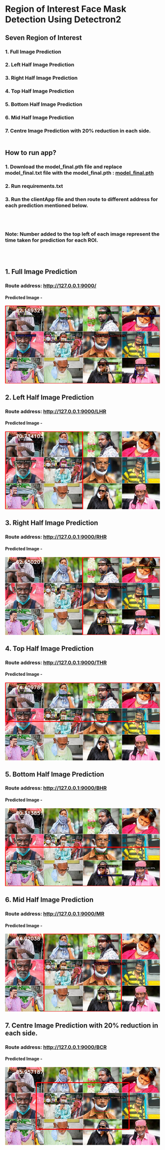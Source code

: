 # Region of Interest Face Mask Detection Using Detectron2
## Seven Region of Interest

### 1. Full Image Prediction
### 2. Left Half Image Prediction
### 3. Right Half Image Prediction
### 4. Top Half Image Prediction
### 5. Bottom Half Image Prediction
### 6. Mid Half Image Prediction
### 7. Centre Image Prediction with 20% reduction in each side.<br/><br/>


## How to run app?

### 1. Download the model_final.pth file and replace model_final.txt file with the model_final.pth : <a href="https://drive.google.com/file/d/1--tWzjhet-QHQTmvwHZuq68T4W-98Uyv/view?usp=sharing">model_final.pth</a><br/>

### 2. Run requirements.txt 
### 3. Run the clientApp file and then route to different address for each prediction mentioned below.
<br/><br/>

### Note:  Number added to the top left of each image represent the time taken  for prediction for each ROI.
<br/><br/>

## 1. Full Image Prediction
### Route address: <a href="http://127.0.0.1:9000/">http://127.0.0.1:9000/</a>

#### Predicted Image -
![Full Image Prediction](output_images/full_image.jpg)
<br/>



## 2. Left Half Image Prediction
### Route address: <a href="http://127.0.0.1:9000/LHR">http://127.0.0.1:9000/LHR</a>

#### Predicted Image -
![Left Half Image Prediction](output_images/LHR.jpg)
<br/>

## 3. Right Half Image Prediction
### Route address: <a href="http://127.0.0.1:9000/RHR">http://127.0.0.1:9000/RHR</a>

#### Predicted Image -
![Right Half Image Prediction](output_images/RHR.jpg)
<br/>


## 4. Top Half Image Prediction
### Route address: <a href="http://127.0.0.1:9000/THR">http://127.0.0.1:9000/THR</a>

#### Predicted Image -
![Top Half Image Prediction](output_images/THR.jpg)
<br/>


## 5. Bottom Half Image Prediction
### Route address: <a href="http://127.0.0.1:9000/BHR">http://127.0.0.1:9000/BHR</a>

#### Predicted Image -
![Bottom Half Image Prediction](output_images/BHR.jpg)
<br/>


## 6. Mid Half Image Prediction
### Route address: <a href="http://127.0.0.1:9000/MR">http://127.0.0.1:9000/MR</a>

#### Predicted Image -
![Mid Half Image Prediction](output_images/MR.jpg)
<br/>


## 7. Centre Image Prediction with 20% reduction in each side.
### Route address: <a href="http://127.0.0.1:9000/BCR">http://127.0.0.1:9000/BCR</a>

#### Predicted Image -
![Centre Image Prediction](output_images/BCR.jpg)



